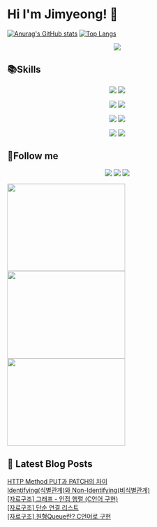 # Hi I'm Jimyeong! 👋 

[![Anurag's GitHub stats](https://github-readme-stats.vercel.app/api?username=wlaud2000)](https://github.com/anuraghazra/github-readme-stats)
[![Top Langs](https://github-readme-stats.vercel.app/api/top-langs/?username=wlaud2000&layout=compact&hide=r,jupyter%20notebook,c%23&exclude_repo=roharui.github.io)](https://github.com/anuraghazra/github-readme-stats)

<p align="center">
 <a href="https://hits.seeyoufarm.com"><img src="https://hits.seeyoufarm.com/api/count/incr/badge.svg?url=https%3A%2F%2Fgithub.com%2Fwlaud2000&count_bg=%2379C83D&title_bg=%23555555&icon=&icon_color=%23E7E7E7&title=hits&edge_flat=false"/></a></a>
</p>


## 📚Skills
<!-- https://shields.io/ -->
<!-- <img src="https://img.shields.io/badge/쓰고자하는_텍스트-컬러코드?style=flat-square&logo=simpleicons에서_아이콘이름&logoColor=white"/></a> -->

<p align="center">
    <img src="https://img.shields.io/badge/Java-F09820?style=flat-square&logo=coffeescript&logoColor=white"/>
    <img src="https://img.shields.io/badge/C-00599C?style=flat-square&logo=c&logoColor=white"/></a>
</p>
<p align="center">
    <img src="https://img.shields.io/badge/Spring boot-6DB33F?style=flat-square&logo=springboot&logoColor=white"/></a>
    <img src="https://img.shields.io/badge/Spring-6DB33F?style=flat-square&logo=spring&logoColor=white"/></a> 
</p>
<p align="center">
    <img src="https://img.shields.io/badge/MariaDB-003545?style=flat-square&logo=mariadb&logoColor=white"/></a>
    <img src="https://img.shields.io/badge/MySQL-4479A1?style=flat-square&logo=mysql&logoColor=white"/></a>
</p>
<p align="center">
    <img src="https://img.shields.io/badge/git-F05032?style=flat-square&logo=git&logoColor=white"/></a>
    <img src="https://img.shields.io/badge/github-181717?style=flat-square&logo=github&logoColor=white"/>
</p>


## 🌈Follow me
<p align="center">
<a href="mailto:kimjim1234550@gmail.com"><img src="https://img.shields.io/badge/Gmail-EA4335?style=flat-square&logo=gmail&logoColor=white"/></a>
<a href="https://www.instagram.com/kjm021221/"><img src="https://img.shields.io/badge/Instagram-E4405F?style=flat-square&logo=instagram&logoColor=white"/></a>
<a href="https://learning-study.tistory.com/"><img src="https://img.shields.io/badge/tistory-000000?style=flat-square&logo=tistory&logoColor=white"/></a>
</p>
<a href="https://github.com/devxb/gitanimals">
  <img
    src="https://render.gitanimals.org/lines/wlaud2000?pet-id=606294867382478883"
    width="270"
    height="200"
  />
</a>
<a href="https://github.com/devxb/gitanimals">
  <img
    src="https://render.gitanimals.org/lines/wlaud2000"
    width="270"
    height="200"
  />
</a>

<a href="https://github.com/devxb/gitanimals">
  <img
    src="https://render.gitanimals.org/lines/wlaud2000?pet-id=606297082990016798"
    width="270"
    height="200"
  />
</a>

## 📕 Latest Blog Posts

<a href=https://learning-study.tistory.com/entry/HTTP-Method-PUT%EA%B3%BC-PATCH%EC%9D%98-%EC%B0%A8%EC%9D%B4>HTTP Method PUT과 PATCH의 차이</a></br><a href=https://learning-study.tistory.com/entry/Identifying%EC%8B%9D%EB%B3%84%EA%B4%80%EA%B3%84%EC%99%80-Non-Identifying%EB%B9%84%EC%8B%9D%EB%B3%84%EA%B4%80%EA%B3%84>Identifying(식별관계)와 Non-Identifying(비식별관계)</a></br><a href=https://learning-study.tistory.com/entry/%EC%9E%90%EB%A3%8C%EA%B5%AC%EC%A1%B0-%EA%B7%B8%EB%9E%98%ED%94%84-%EC%9D%B8%EC%A0%91-%ED%96%89%EB%A0%AC-C%EC%96%B8%EC%96%B4-%EA%B5%AC%ED%98%84>[자료구조] 그래프 - 인접 행렬 (C언어 구현)</a></br><a href=https://learning-study.tistory.com/entry/%EC%9E%90%EB%A3%8C%EA%B5%AC%EC%A1%B0-%EB%8B%A8%EC%88%9C-%EC%97%B0%EA%B2%B0-%EB%A6%AC%EC%8A%A4%ED%8A%B8>[자료구조] 단순 연결 리스트</a></br><a href=https://learning-study.tistory.com/entry/%EC%9E%90%EB%A3%8C%EA%B5%AC%EC%A1%B0-%EC%9B%90%ED%98%95Queue%EB%9E%80-C%EC%96%B8%EC%96%B4%EB%A1%9C-%EA%B5%AC%ED%98%84>[자료구조] 원형Queue란? C언어로 구현</a></br>